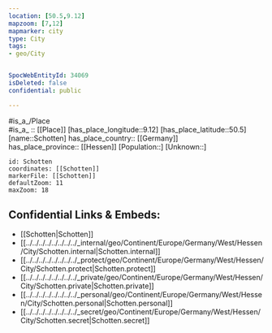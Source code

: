 ```yaml
---
location: [50.5,9.12] 
mapzoom: [7,12] 
mapmarker: city 
type: City
tags:
- geo/City


SpocWebEntityId: 34069
isDeleted: false
confidential: public

---
```

#is_a_/Place  
#is_a_ :: [[Place]] 
[has_place_longitude::9.12] 
[has_place_latitude::50.5] 
[name::Schotten] 
has_place_country:: [[Germany]]  
has_place_province:: [[Hessen]] 
[Population::] 
[Unknown::] 


```leaflet
id: Schotten
coordinates: [[Schotten]] 
markerFile: [[Schotten]] 
defaultZoom: 11 
maxZoom: 18
```


## Confidential Links & Embeds: 
- [[Schotten|Schotten]]  
- [[../../../../../../../../_internal/geo/Continent/Europe/Germany/West/Hessen/City/Schotten.internal|Schotten.internal]] 
- [[../../../../../../../../_protect/geo/Continent/Europe/Germany/West/Hessen/City/Schotten.protect|Schotten.protect]] 
- [[../../../../../../../../_private/geo/Continent/Europe/Germany/West/Hessen/City/Schotten.private|Schotten.private]] 
- [[../../../../../../../../_personal/geo/Continent/Europe/Germany/West/Hessen/City/Schotten.personal|Schotten.personal]] 
- [[../../../../../../../../_secret/geo/Continent/Europe/Germany/West/Hessen/City/Schotten.secret|Schotten.secret]] 
